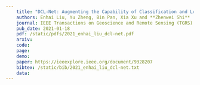 ```yaml
---
    title: "DCL-Net: Augmenting the Capability of Classification and Localization for Remote Sensing Object Detection"
    authors: Enhai Liu, Yu Zheng, Bin Pan, Xia Xu and **Zhenwei Shi**
    journal: IEEE Transactions on Geoscience and Remote Sensing (TGRS)
    pub_date: 2021-01-18
    pdf: /static/pdfs/2021_enhai_liu_dcl-net.pdf
    arxiv: 
    code: 
    page: 
    demo: 
    paper: https://ieeexplore.ieee.org/document/9328207
    bibtex: /static/bib/2021_enhai_liu_dcl-net.txt
    data:
---
```

    